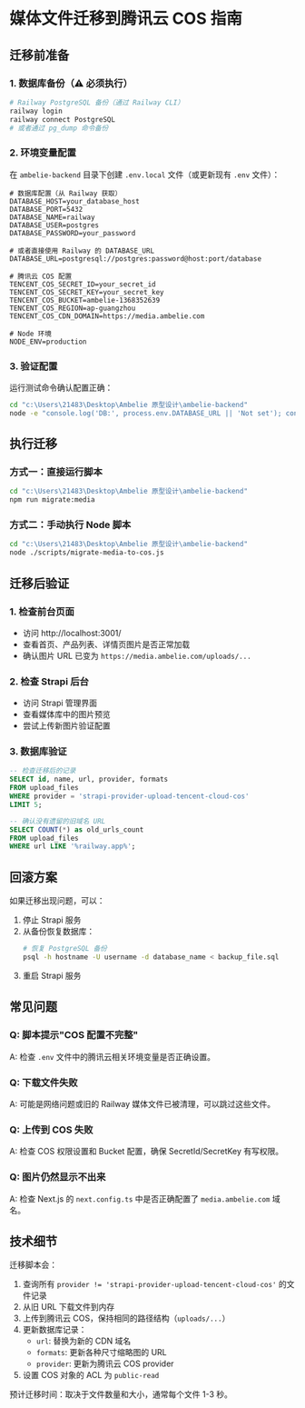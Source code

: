 # 媒体文件迁移到腾讯云 COS 指南

## 迁移前准备

### 1. 数据库备份（⚠️ 必须执行）
```bash
# Railway PostgreSQL 备份（通过 Railway CLI）
railway login
railway connect PostgreSQL
# 或者通过 pg_dump 命令备份
```

### 2. 环境变量配置

在 `ambelie-backend` 目录下创建 `.env.local` 文件（或更新现有 `.env` 文件）：

```env
# 数据库配置（从 Railway 获取）
DATABASE_HOST=your_database_host
DATABASE_PORT=5432
DATABASE_NAME=railway
DATABASE_USER=postgres
DATABASE_PASSWORD=your_password

# 或者直接使用 Railway 的 DATABASE_URL
DATABASE_URL=postgresql://postgres:password@host:port/database

# 腾讯云 COS 配置
TENCENT_COS_SECRET_ID=your_secret_id
TENCENT_COS_SECRET_KEY=your_secret_key
TENCENT_COS_BUCKET=ambelie-1368352639
TENCENT_COS_REGION=ap-guangzhou
TENCENT_COS_CDN_DOMAIN=https://media.ambelie.com

# Node 环境
NODE_ENV=production
```

### 3. 验证配置

运行测试命令确认配置正确：

```bash
cd "c:\Users\21483\Desktop\Ambelie 原型设计\ambelie-backend"
node -e "console.log('DB:', process.env.DATABASE_URL || 'Not set'); console.log('COS ID:', process.env.TENCENT_COS_SECRET_ID ? 'Set' : 'Not set');"
```

## 执行迁移

### 方式一：直接运行脚本

```bash
cd "c:\Users\21483\Desktop\Ambelie 原型设计\ambelie-backend"
npm run migrate:media
```

### 方式二：手动执行 Node 脚本

```bash
cd "c:\Users\21483\Desktop\Ambelie 原型设计\ambelie-backend"
node ./scripts/migrate-media-to-cos.js
```

## 迁移后验证

### 1. 检查前台页面
- 访问 http://localhost:3001/
- 查看首页、产品列表、详情页图片是否正常加载
- 确认图片 URL 已变为 `https://media.ambelie.com/uploads/...`

### 2. 检查 Strapi 后台
- 访问 Strapi 管理界面
- 查看媒体库中的图片预览
- 尝试上传新图片验证配置

### 3. 数据库验证
```sql
-- 检查迁移后的记录
SELECT id, name, url, provider, formats 
FROM upload_files 
WHERE provider = 'strapi-provider-upload-tencent-cloud-cos'
LIMIT 5;

-- 确认没有遗留的旧域名 URL
SELECT COUNT(*) as old_urls_count
FROM upload_files 
WHERE url LIKE '%railway.app%';
```

## 回滚方案

如果迁移出现问题，可以：

1. 停止 Strapi 服务
2. 从备份恢复数据库：
   ```bash
   # 恢复 PostgreSQL 备份
   psql -h hostname -U username -d database_name < backup_file.sql
   ```
3. 重启 Strapi 服务

## 常见问题

### Q: 脚本提示"COS 配置不完整"
A: 检查 `.env` 文件中的腾讯云相关环境变量是否正确设置。

### Q: 下载文件失败
A: 可能是网络问题或旧的 Railway 媒体文件已被清理，可以跳过这些文件。

### Q: 上传到 COS 失败
A: 检查 COS 权限设置和 Bucket 配置，确保 SecretId/SecretKey 有写权限。

### Q: 图片仍然显示不出来
A: 检查 Next.js 的 `next.config.ts` 中是否正确配置了 `media.ambelie.com` 域名。

## 技术细节

迁移脚本会：
1. 查询所有 `provider != 'strapi-provider-upload-tencent-cloud-cos'` 的文件记录
2. 从旧 URL 下载文件到内存
3. 上传到腾讯云 COS，保持相同的路径结构（`uploads/...`）
4. 更新数据库记录：
   - `url`: 替换为新的 CDN 域名
   - `formats`: 更新各种尺寸缩略图的 URL
   - `provider`: 更新为腾讯云 COS provider
5. 设置 COS 对象的 ACL 为 `public-read`

预计迁移时间：取决于文件数量和大小，通常每个文件 1-3 秒。